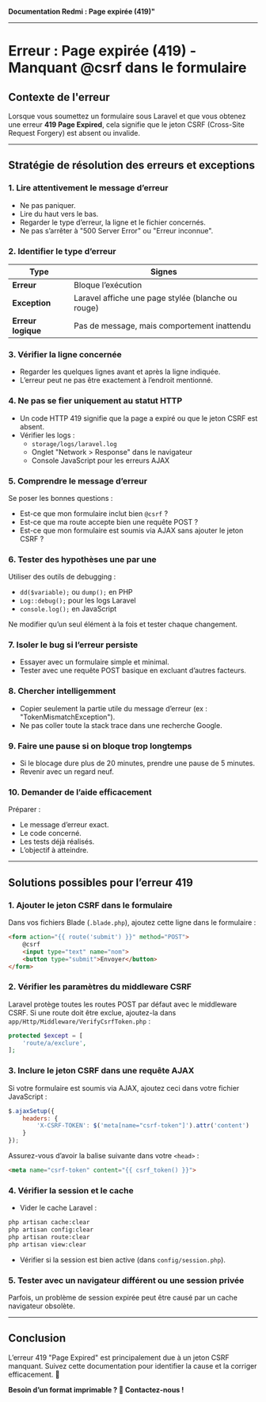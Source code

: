 **Documentation Redmi : Page expirée (419)"**

---

# **Erreur : Page expirée (419) - Manquant @csrf dans le formulaire**

## **Contexte de l'erreur**
Lorsque vous soumettez un formulaire sous Laravel et que vous obtenez une erreur **419 Page Expired**, cela signifie que le jeton CSRF (Cross-Site Request Forgery) est absent ou invalide.

---

## **Stratégie de résolution des erreurs et exceptions**

### **1. Lire attentivement le message d’erreur**
- Ne pas paniquer.
- Lire du haut vers le bas.
- Regarder le type d’erreur, la ligne et le fichier concernés.
- Ne pas s’arrêter à "500 Server Error" ou "Erreur inconnue".

### **2. Identifier le type d’erreur**
| Type | Signes |
|------|--------|
| **Erreur** | Bloque l’exécution |
| **Exception** | Laravel affiche une page stylée (blanche ou rouge) |
| **Erreur logique** | Pas de message, mais comportement inattendu |

### **3. Vérifier la ligne concernée**
- Regarder les quelques lignes avant et après la ligne indiquée.
- L’erreur peut ne pas être exactement à l’endroit mentionné.

### **4. Ne pas se fier uniquement au statut HTTP**
- Un code HTTP 419 signifie que la page a expiré ou que le jeton CSRF est absent.
- Vérifier les logs :
  - `storage/logs/laravel.log`
  - Onglet "Network > Response" dans le navigateur
  - Console JavaScript pour les erreurs AJAX

### **5. Comprendre le message d’erreur**
Se poser les bonnes questions :
- Est-ce que mon formulaire inclut bien `@csrf` ?
- Est-ce que ma route accepte bien une requête POST ?
- Est-ce que mon formulaire est soumis via AJAX sans ajouter le jeton CSRF ?

### **6. Tester des hypothèses une par une**
Utiliser des outils de debugging :
- `dd($variable);` ou `dump();` en PHP
- `Log::debug();` pour les logs Laravel
- `console.log();` en JavaScript

Ne modifier qu’un seul élément à la fois et tester chaque changement.

### **7. Isoler le bug si l’erreur persiste**
- Essayer avec un formulaire simple et minimal.
- Tester avec une requête POST basique en excluant d’autres facteurs.

### **8. Chercher intelligemment**
- Copier seulement la partie utile du message d’erreur (ex : "TokenMismatchException").
- Ne pas coller toute la stack trace dans une recherche Google.

### **9. Faire une pause si on bloque trop longtemps**
- Si le blocage dure plus de 20 minutes, prendre une pause de 5 minutes.
- Revenir avec un regard neuf.

### **10. Demander de l’aide efficacement**
Préparer :
- Le message d’erreur exact.
- Le code concerné.
- Les tests déjà réalisés.
- L’objectif à atteindre.

---

## **Solutions possibles pour l’erreur 419**

### **1. Ajouter le jeton CSRF dans le formulaire**
Dans vos fichiers Blade (`.blade.php`), ajoutez cette ligne dans le formulaire :
```html
<form action="{{ route('submit') }}" method="POST">
    @csrf
    <input type="text" name="nom">
    <button type="submit">Envoyer</button>
</form>
```

### **2. Vérifier les paramètres du middleware CSRF**
Laravel protège toutes les routes POST par défaut avec le middleware CSRF. Si une route doit être exclue, ajoutez-la dans `app/Http/Middleware/VerifyCsrfToken.php` :
```php
protected $except = [
    'route/a/exclure',
];
```

### **3. Inclure le jeton CSRF dans une requête AJAX**
Si votre formulaire est soumis via AJAX, ajoutez ceci dans votre fichier JavaScript :
```javascript
$.ajaxSetup({
    headers: {
        'X-CSRF-TOKEN': $('meta[name="csrf-token"]').attr('content')
    }
});
```

Assurez-vous d’avoir la balise suivante dans votre `<head>` :
```html
<meta name="csrf-token" content="{{ csrf_token() }}">
```

### **4. Vérifier la session et le cache**
- Vider le cache Laravel :
```sh
php artisan cache:clear
php artisan config:clear
php artisan route:clear
php artisan view:clear
```
- Vérifier si la session est bien active (dans `config/session.php`).

### **5. Tester avec un navigateur différent ou une session privée**
Parfois, un problème de session expirée peut être causé par un cache navigateur obsolète.

---

## **Conclusion**
L’erreur 419 "Page Expired" est principalement due à un jeton CSRF manquant. Suivez cette documentation pour identifier la cause et la corriger efficacement. 🎯

**Besoin d’un format imprimable ? 📄 Contactez-nous !**


